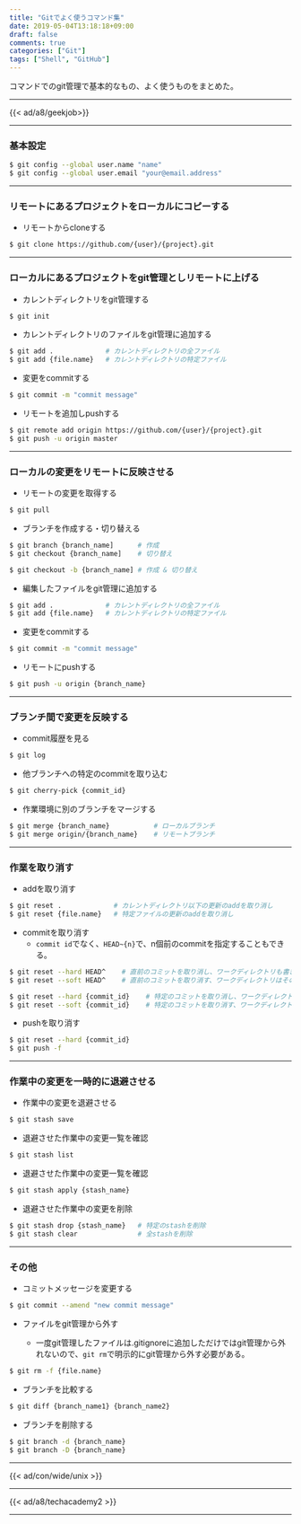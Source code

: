 ```yaml
---
title: "Gitでよく使うコマンド集"
date: 2019-05-04T13:18:18+09:00
draft: false
comments: true
categories: ["Git"]
tags: ["Shell", "GitHub"]
---
```


コマンドでのgit管理で基本的なもの、よく使うものをまとめた。

<!--more-->

---

{{< ad/a8/geekjob>}}

---

### 基本設定

```sh
$ git config --global user.name "name"
$ git config --global user.email "your@email.address"
```

---

### リモートにあるプロジェクトをローカルにコピーする

- リモートからcloneする

```sh
$ git clone https://github.com/{user}/{project}.git
```

---

### ローカルにあるプロジェクトをgit管理としリモートに上げる

- カレントディレクトリをgit管理する

```sh
$ git init
```

- カレントディレクトリのファイルをgit管理に追加する

```sh
$ git add .             # カレントディレクトリの全ファイル
$ git add {file.name}   # カレントディレクトリの特定ファイル
```

- 変更をcommitする

```sh
$ git commit -m "commit message"
```

- リモートを追加しpushする

```sh
$ git remote add origin https://github.com/{user}/{project}.git
$ git push -u origin master
```

---

### ローカルの変更をリモートに反映させる

- リモートの変更を取得する

```sh
$ git pull
```

- ブランチを作成する・切り替える

```sh
$ git branch {branch_name]      # 作成
$ git checkout {branch_name]    # 切り替え

$ git checkout -b {branch_name] # 作成 & 切り替え
```

- 編集したファイルをgit管理に追加する

```sh
$ git add .             # カレントディレクトリの全ファイル
$ git add {file.name}   # カレントディレクトリの特定ファイル
```

- 変更をcommitする

```sh
$ git commit -m "commit message"
```

- リモートにpushする

```sh
$ git push -u origin {branch_name}
```

---

### ブランチ間で変更を反映する

- commit履歴を見る

```sh
$ git log
```

- 他ブランチへの特定のcommitを取り込む

```sh
$ git cherry-pick {commit_id}
```

- 作業環境に別のブランチをマージする

```sh
$ git merge {branch_name}           # ローカルブランチ
$ git merge origin/{branch_name}    # リモートブランチ
```

---

### 作業を取り消す

- addを取り消す

```sh
$ git reset .             # カレントディレクトリ以下の更新のaddを取り消し
$ git reset {file.name}   # 特定ファイルの更新のaddを取り消し
```

- commitを取り消す
  - `commit id`でなく、`HEAD~{n}`で、n個前のcommitを指定することもできる。

```sh
$ git reset --hard HEAD^    # 直前のコミットを取り消し、ワークディレクトリも書き換える
$ git reset --soft HEAD^    # 直前のコミットを取り消す、ワークディレクトリはそのまま

$ git reset --hard {commit_id}    # 特定のコミットを取り消し、ワークディレクトリも書き換える
$ git reset --soft {commit_id}    # 特定のコミットを取り消す、ワークディレクトリはそのまま
```

- pushを取り消す

```sh
$ git reset --hard {commit_id}
$ git push -f
```

---

### 作業中の変更を一時的に退避させる

- 作業中の変更を退避させる

```sh
$ git stash save
```

- 退避させた作業中の変更一覧を確認

```sh
$ git stash list
```

- 退避させた作業中の変更一覧を確認

```sh
$ git stash apply {stash_name}
```

- 退避させた作業中の変更を削除

```sh
$ git stash drop {stash_name}   # 特定のstashを削除
$ git stash clear               # 全stashを削除
```

---

### その他

- コミットメッセージを変更する

```sh
$ git commit --amend "new commit message"
```

- ファイルをgit管理から外す

  - 一度git管理したファイルは.gitignoreに追加しただけではgit管理から外れないので、`git rm`で明示的にgit管理から外す必要がある。

```sh
$ git rm -f {file.name}
```

- ブランチを比較する

```sh
$ git diff {branch_name1} {branch_name2}
```

- ブランチを削除する

```sh
$ git branch -d {branch_name}
$ git branch -D {branch_name}
```

---

{{< ad/con/wide/unix >}}

---

{{< ad/a8/techacademy2 >}}

---

